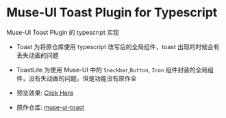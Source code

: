# Muse-UI Toast Plugin for Typescript
Muse-UI Toast Plugin 的 typescript 实现

- Toast 为将原仓库使用 typescript 改写后的全局组件，toast 出现的时候会有丢失动画的问题
- ToastLite 为使用 Muse-UI 中的 `Snackbar`,`Button`, `Icon` 组件封装的全局组件，没有失动画的问题，但是功能没有原作全

- 预览效果: [Click Here](https://w-xuefeng.github.io/mu-toast-ts)

- 原作仓库: [muse-ui-toast](https://github.com/museui/muse-ui-toast)
